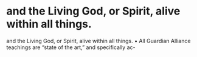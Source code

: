 # and the Living God, or Spirit, alive within all things.

and the Living God, or Spirit, alive within all things.
• All Guardian Alliance teachings are “state of the art,” and specifically ac-